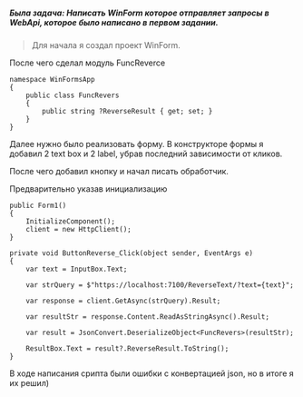 ##### Была задача: Написать WinForm которое отправляет запросы в WebApi, которое было написано в первом задании.

>Для начала я создал проект WinForm.

После чего сделал модуль FuncReverce


```
namespace WinFormsApp
{
    public class FuncRevers
    {
        public string ?ReverseResult { get; set; }
    }
}

```

Далее нужно было реализовать форму. В конструкторе формы я добавил 2 text box и 2 label, убрав последний зависимости от кликов.

После чего добавил кнопку и начал писать обработчик.

Предварительно указав инициализацию 
```
public Form1()
{
    InitializeComponent();
    client = new HttpClient();
}
```
```
private void ButtonReverse_Click(object sender, EventArgs e)
{
    var text = InputBox.Text;

    var strQuery = $"https://localhost:7100/ReverseText/?text={text}";

    var response = client.GetAsync(strQuery).Result;

    var resultStr = response.Content.ReadAsStringAsync().Result;

    var result = JsonConvert.DeserializeObject<FuncRevers>(resultStr);

    ResultBox.Text = result?.ReverseResult.ToString();
}
```

В ходе написания срипта были ошибки с конвертацией json, но в итоге я их решил)